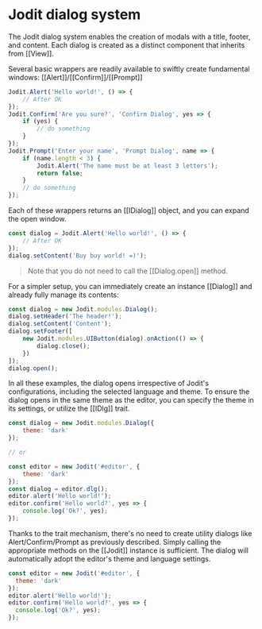 # Jodit dialog system

The Jodit dialog system enables the creation of modals with a title, footer, and content.
Each dialog is created as a distinct component that inherits from [[View]].

Several basic wrappers are readily available to swiftly create fundamental windows: [[Alert]]/[[Confirm]]/[[Prompt]]

```js
Jodit.Alert('Hello world!', () => {
	// After OK
});
Jodit.Confirm('Are you sure?', 'Confirm Dialog', yes => {
	if (yes) {
		// do something
	}
});
Jodit.Prompt('Enter your name', 'Prompt Dialog', name => {
	if (name.length < 3) {
		Jodit.Alert('The name must be at least 3 letters');
		return false;
	}
	// do something
});
```

Each of these wrappers returns an [[IDialog]] object, and you can expand the open window.

```js
const dialog = Jodit.Alert('Hello world!', () => {
	// After OK
});
dialog.setContent('Buy buy world! =)');
```

> Note that you do not need to call the [[Dialog.open]] method.

For a simpler setup, you can immediately create an instance [[Dialog]] and already fully manage its contents:

```js
const dialog = new Jodit.modules.Dialog();
dialog.setHeader('The header!');
dialog.setContent('Content');
dialog.setFooter([
	new Jodit.modules.UIButton(dialog).onAction(() => {
		dialog.close();
	})
]);
dialog.open();
```

In all these examples, the dialog opens irrespective of Jodit's configurations, including the selected language and theme.
To ensure the dialog opens in the same theme as the editor, you can specify the theme in its settings, or utilize the [[IDlg]] trait.

```js
const dialog = new Jodit.modules.Dialog({
	theme: 'dark'
});

// or

const editor = new Jodit('#editor', {
	theme: 'dark'
});
const dialog = editor.dlg();
editor.alert('Hello world!');
editor.confirm('Hello world?', yes => {
	console.log('Ok?', yes);
});
```

Thanks to the trait mechanism, there's no need to create utility dialogs like Alert/Confirm/Prompt as previously described.
Simply calling the appropriate methods on the [[Jodit]] instance is sufficient. The dialog will automatically adopt the editor's theme and language settings.

```js
const editor = new Jodit('#editor', {
  theme: 'dark'
});
editor.alert('Hello world!');
editor.confirm('Hello world?', yes => {
  console.log('Ok?', yes);
});
```
